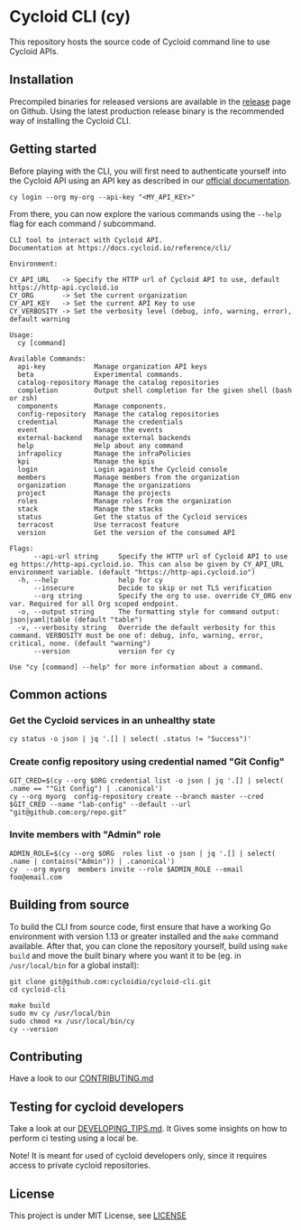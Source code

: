 # Cycloid CLI (cy)

This repository hosts the source code of Cycloid command line to use Cycloid APIs.

## Installation

Precompiled binaries for released versions are available in the [release](https://github.com/cycloidio/cycloid-cli/releases) page on Github. Using the latest production release binary is the recommended way of installing the Cycloid CLI.

## Getting started

Before playing with the CLI, you will first need to authenticate yourself into the Cycloid API using an API key as described in our [official documentation](https://docs.cycloid.io/open-source-software/cli.html).

```
cy login --org my-org --api-key "<MY_API_KEY>"
```

From there, you can now explore the various commands using the `--help` flag for each command / subcommand.

```shell
CLI tool to interact with Cycloid API.
Documentation at https://docs.cycloid.io/reference/cli/

Environment:

CY_API_URL   -> Specify the HTTP url of Cycloid API to use, default https://http-api.cycloid.io
CY_ORG       -> Set the current organization
CY_API_KEY   -> Set the current API Key to use
CY_VERBOSITY -> Set the verbosity level (debug, info, warning, error), default warning

Usage:
  cy [command]

Available Commands:
  api-key            Manage organization API keys
  beta               Experimental commands.
  catalog-repository Manage the catalog repositories
  completion         Output shell completion for the given shell (bash or zsh)
  components         Manage components.
  config-repository  Manage the catalog repositories
  credential         Manage the credentials
  event              Manage the events
  external-backend   manage external backends
  help               Help about any command
  infrapolicy        Manage the infraPolicies
  kpi                Manage the kpis
  login              Login against the Cycloid console
  members            Manage members from the organization
  organization       Manage the organizations
  project            Manage the projects
  roles              Manage roles from the organization
  stack              Manage the stacks
  status             Get the status of the Cycloid services
  terracost          Use terracost feature
  version            Get the version of the consumed API

Flags:
      --api-url string     Specify the HTTP url of Cycloid API to use eg https://http-api.cycloid.io. This can also be given by CY_API_URL environment variable. (default "https://http-api.cycloid.io")
  -h, --help               help for cy
      --insecure           Decide to skip or not TLS verification
      --org string         Specify the org to use. override CY_ORG env var. Required for all Org scoped endpoint.
  -o, --output string      The formatting style for command output: json|yaml|table (default "table")
  -v, --verbosity string   Override the default verbosity for this command. VERBOSITY must be one of: debug, info, warning, error, critical, none. (default "warning")
      --version            version for cy

Use "cy [command] --help" for more information about a command.

```

## Common actions

### Get the Cycloid services in an unhealthy state

```
cy status -o json | jq '.[] | select( .status != "Success")'
```

### Create config repository using credential named "Git Config"

```
GIT_CRED=$(cy --org $ORG credential list -o json | jq '.[] | select( .name == ""Git Config") | .canonical')
cy --org myorg  config-repository create --branch master --cred $GIT_CRED --name "lab-config" --default --url "git@github.com:org/repo.git"
```

### Invite members with "Admin" role

```
ADMIN_ROLE=$(cy --org $ORG  roles list -o json | jq '.[] | select( .name | contains("Admin")) | .canonical')
cy  --org myorg  members invite --role $ADMIN_ROLE --email foo@email.com
```

## Building from source

To build the CLI from source code, first ensure that have a working Go environment with version 1.13 or greater installed and the `make` command available.
After that, you can clone the repository yourself, build using `make build` and move the built binary where you want it to be (eg. in `/usr/local/bin` for a global install):

```shell
git clone git@github.com:cycloidio/cycloid-cli.git
cd cycloid-cli

make build
sudo mv cy /usr/local/bin
sudo chmod +x /usr/local/bin/cy
cy --version
```

## Contributing

Have a look to our [CONTRIBUTING.md](CONTRIBUTING.md)

## Testing for cycloid developers

Take a look at our [DEVELOPING_TIPS.md](DEVELOPING_TIPS.md). It Gives some insights on how to perform ci testing using a local be.

Note! It is meant for used of cycloid developers only, since it requires access to private cycloid repositories.

## License

This project is under MIT License, see [LICENSE](LICENSE)
